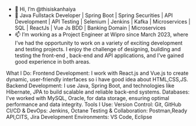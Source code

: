 

- 👋 Hi, I’m @thisiskanhaiya
- 👀 Java Fullstack Developer | Spring Boot | Spring Securities | API Development | API Testing | Selenium | Jenkins | Kafka | Microservices | SQL | ReactJs | Vue Js BDD | Banking Domain | Microservices
- 📫 I’m working as a Project Engineer at Wipro since March 2023, where I’ve had the opportunity to work on a variety of exciting development and testing projects. I enjoy the challenge of designing, building and testing the front-end , back-end and API applications, and I’ve gained good experience in both areas.

What I Do:
Frontend Development: I work with React.js and Vue.js to create dynamic, user-friendly interfaces so i have good idea about HTML,CSS,JS.
Backend Development: I use Java, Spring Boot, and technologies like Hibernate, JPA to build scalable and reliable back-end systems.
Databases: I’ve worked with MySQL, Oracle, for data storage, ensuring optimal performance and data integrity.
Tools I Use:
Version Control: Git, GitHub
CI/CD & DevOps: Jenkins, Octane
Testing & Collaboration: Postman,Ready API,CITS, Jira
Development Environments: VS Code, Eclipse
<!---
thisiskanhaiya/thisiskanhaiya is a ✨ special ✨ repository because its `README.md` (this file) appears on your GitHub profile.
You can click the Preview link to take a look at your changes.
--->
